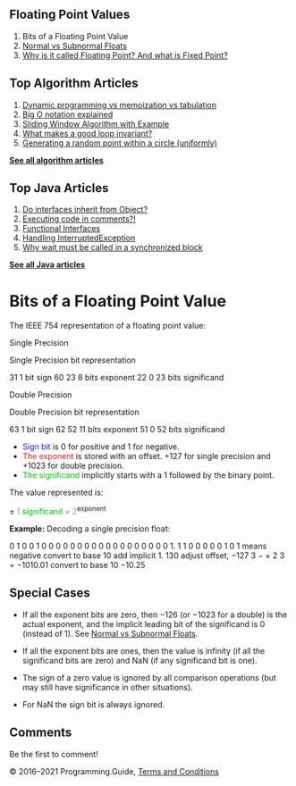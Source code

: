 <span class="underline"></span>

<span class="underline"></span>

## Floating Point Values

1.  Bits of a Floating Point Value
2.  [Normal vs Subnormal Floats](normal-vs-subnormal-floats.html)
3.  [Why is it called Floating Point? And what is Fixed Point?](why-is-it-called-floating-point-and-what-is-fixed-point.html)

## Top Algorithm Articles

1.  [Dynamic programming vs memoization vs tabulation](dynamic-programming-vs-memoization-vs-tabulation.html)
2.  [Big O notation explained](big-o-notation-explained.html)
3.  [Sliding Window Algorithm with Example](sliding-window-example.html)
4.  [What makes a good loop invariant?](what-makes-a-good-loop-invariant.html)
5.  [Generating a random point within a circle (uniformly)](random-point-within-circle.html)

[**See all algorithm articles**](algorithms.html)

<span class="underline"></span>

## Top Java Articles

1.  [Do interfaces inherit from Object?](java/do-interfaces-inherit-from-object.html)
2.  [Executing code in comments?!](java/executing-code-in-comments.html)
3.  [Functional Interfaces](java/functional-interfaces.html)
4.  [Handling InterruptedException](java/handling-interrupted-exceptions.html)
5.  [Why wait must be called in a synchronized block](java/why-wait-must-be-in-synchronized.html)

[**See all Java articles**](java/index.html)

# Bits of a Floating Point Value

The IEEE 754 representation of a floating point value:

Single Precision

Single Precision bit representation

31 1 bit sign 60 23 8 bits exponent 22 0 23 bits significand

Double Precision

Double Precision bit representation

63 1 bit sign 62 52 11 bits exponent 51 0 52 bits significand

- <span style="color: #22e">Sign bit</span> is 0 for positive and 1 for negative.
- <span style="color: #e22">The exponent</span> is stored with an offset. +127 for single precision and +1023 for double precision.
- <span style="color: #0c0">The significand</span> implicitly starts with a 1 followed by the binary point.

The value represented is:

<span style="color: #22e">±</span> <span style="color: #999">1.</span><span style="color: #0c0">significand</span> <span style="color: #999">× 2</span><sup>exponent</sup>

**Example:** Decoding a single precision float:

0 1 0 0 1 0 0 0 0 0 0 0 0 0 0 0 0 0 0 0 0 0 0 1. 1 1 0 0 0 0 0 1 0 1 means negative convert to base 10 add implicit 1. 130 adjust offset, −127 3 − × 2 3 = −1010.01 convert to base 10 −10.25

## Special Cases

- If all the exponent bits are zero, then −126 (or −1023 for a double) is the actual exponent, and the implicit leading bit of the significand is 0 (instead of 1). See [Normal vs Subnormal Floats](normal-vs-subnormal-floats.html).

- If all the exponent bits are ones, then the value is infinity (if all the significand bits are zero) and NaN (if any significand bit is one).

- The sign of a zero value is ignored by all comparison operations (but may still have significance in other situations).

- For NaN the sign bit is always ignored.

## Comments

Be the first to comment!

© 2016–2021 Programming.Guide, [Terms and Conditions](terms-and-conditions.html)
